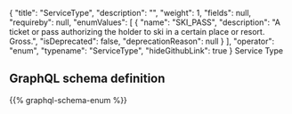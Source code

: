 {
  "title": "ServiceType",
  "description": "",
  "weight": 1,
  "fields": null,
  "requireby": null,
  "enumValues": [
    {
      "name": "SKI_PASS",
      "description": "A ticket or pass authorizing the holder to ski in a certain place or resort. Gross.",
      "isDeprecated": false,
      "deprecationReason": null
    }
  ],
  "operator": "enum",
  "typename": "ServiceType",
  "hideGithubLink": true
}
Service Type
## GraphQL schema definition

{{% graphql-schema-enum %}}

